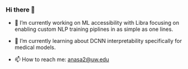 ### Hi there 👋

- 🔭 I’m currently working on ML accessibility with Libra focusing on enabling custom NLP training piplines in as simple as one lines.
- 🌱 I’m currently learning about DCNN interpretability specifically for medical models.

- 📫 How to reach me: anasa2@uw.edu

<!--
**anas-awadalla/anas-awadalla** is a ✨ _special_ ✨ repository because its `README.md` (this file) appears on your GitHub profile.

Here are some ideas to get you started:

- 🔭 I’m currently working on ...
- 🌱 I’m currently learning ...
- 👯 I’m looking to collaborate on ...
- 🤔 I’m looking for help with ...
- 💬 Ask me about ...
- 📫 How to reach me: ...
- 😄 Pronouns: ...
- ⚡ Fun fact: ...
-->
